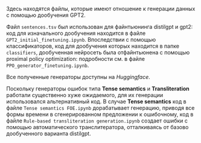 Здесь находятся файлы, которые имеют отношение к генерации данных с помощью дообучения GPT2. 

Файл `sentences.tsv` был использован для файнтьюнинга distilgpt и gpt2: код для изначального дообучения находится в файле `GPT2_initial_finetuning.ipynb`. Впоследствии с помощью классификаторов, код для дообучения которых находится в папке `classifiers`, дообученная нейросеть была отфайнтьюнена с помощью proximal policy optimization: подробности см. в файле `PPO_generator_finetuning.ipynb`. 

Все полученные генераторы доступны на *Huggingface*.

Поскольку генераторы ошибок типа **Tense semantics** и **Transliteration** работали существенно хуже ожидаемого, для их генерации использовался альтернативный код. В случае **Tense semantics** код в файле `Tense semantics FOE.ipynb` дорабатывает генерацию, приводя все формы времени в сгенерированном предложении к ошибочному, код в файле `Rule-based transliteration generation.ipynb` создает ошибки с помощью автоматического транслитератора, отталкиваясь от базово дообученного варианта distilgpt.

